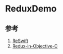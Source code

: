 # ReduxDemo



## 参考


1. [ReSwift](https://github.com/ReSwift/ReSwift)
2. [Redux-in-Objective-C](https://github.com/zhooleen/Redux-in-Objective-C)
